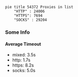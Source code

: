 
```mermaid
pie title 54372 Proxies in list
    "HTTP" : 24006
    "HTTPS": 7694
    "SOCKS" : 29204
```

### Some Info
#### Average Timeout

- mixed: 3.5s
- http: 1.7s
- https: 8.2s
- socks: 5.0s